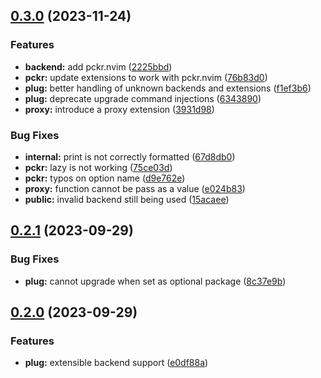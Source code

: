 ## [0.3.0](https://github.com/spywhere/plug.nvim/compare/v0.2.1...v0.3.0) (2023-11-24)


### Features

* **backend:** add pckr.nvim ([2225bbd](https://github.com/spywhere/plug.nvim/commit/2225bbdea88db6545724e9d54e45196ea8bff688))
* **pckr:** update extensions to work with pckr.nvim ([76b83d0](https://github.com/spywhere/plug.nvim/commit/76b83d0a0d0f3a7516c55680444a9c557db2d489))
* **plug:** better handling of unknown backends and extensions ([f1ef3b6](https://github.com/spywhere/plug.nvim/commit/f1ef3b64359360db600f9d8dfa0dd089b311e6b9))
* **plug:** deprecate upgrade command injections ([6343890](https://github.com/spywhere/plug.nvim/commit/6343890c0975ce73c585a5cc132fbdebaf8b6343))
* **proxy:** introduce a proxy extension ([3931d98](https://github.com/spywhere/plug.nvim/commit/3931d9861c1e8d0468838c7b6231fd2c4944fde7))


### Bug Fixes

* **internal:** print is not correctly formatted ([67d8db0](https://github.com/spywhere/plug.nvim/commit/67d8db0d4221f710e842a3c164ff2c176ee134e6))
* **pckr:** lazy is not working ([75ce03d](https://github.com/spywhere/plug.nvim/commit/75ce03d030dca87067325f3c30af4aa9202c8eb8))
* **pckr:** typos on option name ([d9e762e](https://github.com/spywhere/plug.nvim/commit/d9e762e2285159816d9410a851a2cdebb34fd56d))
* **proxy:** function cannot be pass as a value ([e024b83](https://github.com/spywhere/plug.nvim/commit/e024b830a32c0ff3e8121a06cd4c98216b3c39f4))
* **public:** invalid backend still being used ([15acaee](https://github.com/spywhere/plug.nvim/commit/15acaee1474fef98a34b79e2e629b7aad8f94d5f))

## [0.2.1](https://github.com/spywhere/plug.nvim/compare/v0.2.0...v0.2.1) (2023-09-29)


### Bug Fixes

* **plug:** cannot upgrade when set as optional package ([8c37e9b](https://github.com/spywhere/plug.nvim/commit/8c37e9b2a78ae7e917bceac4d68646306cb58ace))

## [0.2.0](https://github.com/spywhere/plug.nvim/compare/v0.1.0...v0.2.0) (2023-09-29)


### Features

* **plug:** extensible backend support ([e0df88a](https://github.com/spywhere/plug.nvim/commit/e0df88a84cb93fcda74efed2a895ba67d3c14c4f))
